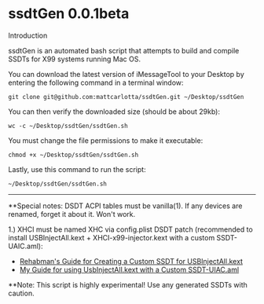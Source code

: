 # ssdtGen 0.0.1beta

Introduction

ssdtGen is an automated bash script that attempts to build and compile SSDTs for X99 systems running Mac OS.

You can download the latest version of iMessageTool to your Desktop by entering the following command in a terminal window:
```
git clone git@github.com:mattcarlotta/ssdtGen.git ~/Desktop/ssdtGen
```
You can then verify the downloaded size (should be about 29kb):
```
wc -c ~/Desktop/ssdtGen/ssdtGen.sh
```
You must change the file permissions to make it executable:
```
chmod +x ~/Desktop/ssdtGen/ssdtGen.sh
```
Lastly, use this command to run the script:
```
~/Desktop/ssdtGen/ssdtGen.sh
```

--------------------------------------------------------------------------------------------------------------

**Special notes:
DSDT ACPI tables must be vanilla(1). If any devices are renamed, forget it about it. Won't work.

1.) XHCI must be named XHC via config.plist DSDT patch (recommended to install USBInjectAll.kext + XHCI-x99-injector.kext with a custom SSDT-UAIC.aml):
- <a href="https://www.tonymacx86.com/threads/guide-creating-a-custom-ssdt-for-usbinjectall-kext.211311/">Rehabman's Guide for Creating a Custom SSDT for USBInjectAll.kext</a>
- <a href="http://www.insanelymac.com/forum/topic/313296-guide-mac-osx-1012-with-x99-broadwell-e-family-and-haswell-e-family/page-53#entry2354822"> My Guide for using UsbInjectAll.kext with a Custom SSDT-UIAC.aml</a>

**Note: This script is highly experimental! Use any generated SSDTs with caution.
